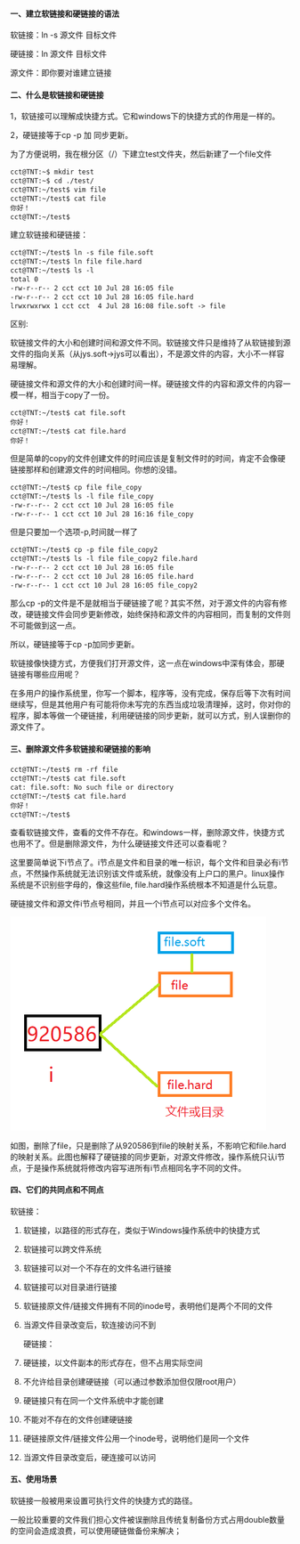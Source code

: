 #### 一、建立软链接和硬链接的语法

软链接：ln -s 源文件 目标文件

硬链接：ln 源文件 目标文件

源文件：即你要对谁建立链接

#### 二、什么是软链接和硬链接

1，软链接可以理解成快捷方式。它和windows下的快捷方式的作用是一样的。

2，硬链接等于cp -p 加 同步更新。

为了方便说明，我在根分区（/）下建立test文件夹，然后新建了一个file文件

```
cct@TNT:~$ mkdir test
cct@TNT:~$ cd ./test/
cct@TNT:~/test$ vim file
cct@TNT:~/test$ cat file
你好！
cct@TNT:~/test$
```

建立软链接和硬链接：

```
cct@TNT:~/test$ ln -s file file.soft
cct@TNT:~/test$ ln file file.hard
cct@TNT:~/test$ ls -l
total 0
-rw-r--r-- 2 cct cct 10 Jul 28 16:05 file
-rw-r--r-- 2 cct cct 10 Jul 28 16:05 file.hard
lrwxrwxrwx 1 cct cct  4 Jul 28 16:08 file.soft -> file
```

区别: 

软链接文件的大小和创建时间和源文件不同。软链接文件只是维持了从软链接到源文件的指向关系（从jys.soft->jys可以看出），不是源文件的内容，大小不一样容易理解。

硬链接文件和源文件的大小和创建时间一样。硬链接文件的内容和源文件的内容一模一样，相当于copy了一份。

```
cct@TNT:~/test$ cat file.soft
你好！
cct@TNT:~/test$ cat file.hard
你好！
```

但是简单的copy的文件创建文件的时间应该是复制文件时的时间，肯定不会像硬链接那样和创建源文件的时间相同。你想的没错。

```
cct@TNT:~/test$ cp file file_copy
cct@TNT:~/test$ ls -l file file_copy
-rw-r--r-- 2 cct cct 10 Jul 28 16:05 file
-rw-r--r-- 1 cct cct 10 Jul 28 16:16 file_copy
```

但是只要加一个选项-p,时间就一样了

```
cct@TNT:~/test$ cp -p file file_copy2
cct@TNT:~/test$ ls -l file file_copy2 file.hard
-rw-r--r-- 2 cct cct 10 Jul 28 16:05 file
-rw-r--r-- 2 cct cct 10 Jul 28 16:05 file.hard
-rw-r--r-- 1 cct cct 10 Jul 28 16:05 file_copy2
```

那么cp -p的文件是不是就相当于硬链接了呢？其实不然，对于源文件的内容有修改，硬链接文件会同步更新修改，始终保持和源文件的内容相同，而复制的文件则不可能做到这一点。

所以，硬链接等于cp -p加同步更新。

软链接像快捷方式，方便我们打开源文件，这一点在windows中深有体会，那硬链接有哪些应用呢？

在多用户的操作系统里，你写一个脚本，程序等，没有完成，保存后等下次有时间继续写，但是其他用户有可能将你未写完的东西当成垃圾清理掉，这时，你对你的程序，脚本等做一个硬链接，利用硬链接的同步更新，就可以方式，别人误删你的源文件了。

#### 三、删除源文件多软链接和硬链接的影响

```
cct@TNT:~/test$ rm -rf file
cct@TNT:~/test$ cat file.soft
cat: file.soft: No such file or directory
cct@TNT:~/test$ cat file.hard
你好！
cct@TNT:~/test$
```

查看软链接文件，查看的文件不存在。和windows一样，删除源文件，快捷方式也用不了。但是删除源文件，为什么硬链接文件还可以查看呢？

这里要简单说下i节点了。i节点是文件和目录的唯一标识，每个文件和目录必有i节点，不然操作系统就无法识别该文件或系统，就像没有上户口的黑户。linux操作系统是不识别些字母的，像这些file, file.hard操作系统根本不知道是什么玩意。

硬链接文件和源文件i节点号相同，并且一个i节点可以对应多个文件名。

![](..\images\软硬链接.png)

如图，删除了file，只是删除了从920586到file的映射关系，不影响它和file.hard的映射关系。此图也解释了硬链接的同步更新，对源文件修改，操作系统只认i节点，于是操作系统就将修改内容写进所有i节点相同名字不同的文件。

#### 四、它们的共同点和不同点

  软链接：

1. 软链接，以路径的形式存在，类似于Windows操作系统中的快捷方式
2. 软链接可以跨文件系统
3. 软链接可以对一个不存在的文件名进行链接
4. 软链接可以对目录进行链接
5. 软链接原文件/链接文件拥有不同的inode号，表明他们是两个不同的文件
6. 当源文件目录改变后，软连接访问不到

   硬链接：

1. 硬链接，以文件副本的形式存在，但不占用实际空间
2. 不允许给目录创建硬链接（可以通过参数添加但仅限root用户）
3. 硬链接只有在同一个文件系统中才能创建
4. 不能对不存在的文件创建硬链接
5. 硬链接原文件/链接文件公用一个inode号，说明他们是同一个文件
6. 当源文件目录改变后，硬连接可以访问

#### 五、使用场景

软链接一般被用来设置可执行文件的快捷方式的路径。

一般比较重要的文件我们担心文件被误删除且传统复制备份方式占用double数量的空间会造成浪费，可以使用硬链做备份来解决；